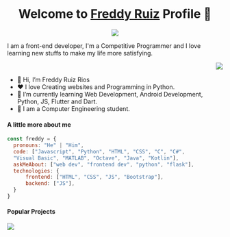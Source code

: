 <!--Alineamiento central del parrafo de bienvenida-->
<p align="center">
  <h1 align="center">Welcome to <a href="https://github.com/freddyruizrios">Freddy Ruiz</a> Profile 🦈</h1>
</p>

<!--Animacion sobre datos del perfil-->
<p align="center">
  <a align="center" href="https://github.com/DenverCoder1/readme-typing-svg"><img src="https://readme-typing-svg.herokuapp.com?&font=IBM+Plex+Sans&color=F72EE2&size=25&lines=Welcome+to+my+GitHub+Profile!;I'm+a+Front+end+developer;I'm+a+competitive+programmer;I+love+learning+new+stuffs+to+make+my+life+more+satisfying" /></a>
</p>

<!--Datos sobre mi-->
<p>I am a front-end developer, I'm a Competitive Programmer and I love learning new stuffs to make my life more satisfying.</p>

<!--Añadir gif de tiburones programando-->
<img align="right" src="https://media.giphy.com/media/lIbVrBqGGHUl2/giphy.gif"> 
<br>
<!--Informacion extra sobre mi-->
<ul>
  <li>👋 Hi, I’m Freddy Ruiz Rios</li>
  <li>❤️ I love Creating websites and Programming in Python.</li>
  <li>🌱 I’m currently learning Web Development, Android Development, Python, JS, Flutter and Dart.</li>
  <li>💼 I am a Computer Engineering student.</li>
  <!--<li>🧐 Portfolio Website, https://mrbluebird2.github.io</li>-->
</ul>

<!--Animacion de codigo sobre mi-->
#### A little more about me
```javascript
const freddy = {
  pronouns: "He" | "Him",
  code: ["Javascript", "Python", "HTML", "CSS", "C", "C#", 
  "Visual Basic", "MATLAB", "Octave", "Java", "Kotlin"],
  askMeAbout: ["web dev", "frontend dev", "python", "flask"],
  technologies: {
      frontend: ["HTML", "CSS", "JS", "Bootstrap"],
      backend: ["JS"],
  }
}
```

<!--Proyectos de gran trascendencia por Freddy-->
#### Popular Projects
<a href="https://github.com/freddyruizrios/SenasPinoleras">
  <!-- Change the `github-readme-stats.anuraghazra1.vercel.app` to `github-readme-stats.vercel.app`  -->
  <img align="center" src="https://github-readme-stats.vercel.app/api/pin/?username=freddyruizrios&repo=SenasPinoleras&theme=onedark" />
</a>    



